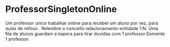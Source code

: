 # ProfessorSingletonOnline
Um professor unico trabalhar online para receber um aluno por vez, para aulas de refoso . Relembre o conceito relacionamento-entidade 1:N. Uma fila de alunos guardam a espera para tirar duvidas com 1 professor.Somente 1 professor.
